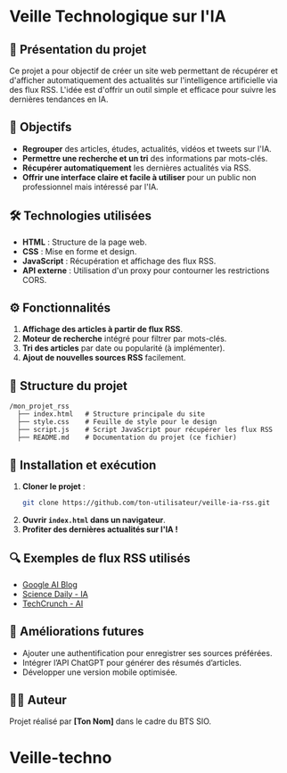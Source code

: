 # Veille Technologique sur l'IA

## 📌 Présentation du projet
Ce projet a pour objectif de créer un site web permettant de récupérer et d'afficher automatiquement des actualités sur l'intelligence artificielle via des flux RSS. L'idée est d'offrir un outil simple et efficace pour suivre les dernières tendances en IA.

## 🎯 Objectifs
- **Regrouper** des articles, études, actualités, vidéos et tweets sur l'IA.
- **Permettre une recherche et un tri** des informations par mots-clés.
- **Récupérer automatiquement** les dernières actualités via RSS.
- **Offrir une interface claire et facile à utiliser** pour un public non professionnel mais intéressé par l'IA.

## 🛠️ Technologies utilisées
- **HTML** : Structure de la page web.
- **CSS** : Mise en forme et design.
- **JavaScript** : Récupération et affichage des flux RSS.
- **API externe** : Utilisation d'un proxy pour contourner les restrictions CORS.

## ⚙️ Fonctionnalités
1. **Affichage des articles à partir de flux RSS**.
2. **Moteur de recherche** intégré pour filtrer par mots-clés.
3. **Tri des articles** par date ou popularité (à implémenter).
4. **Ajout de nouvelles sources RSS** facilement.

## 📂 Structure du projet
```
/mon_projet_rss
  ├── index.html   # Structure principale du site
  ├── style.css    # Feuille de style pour le design
  ├── script.js    # Script JavaScript pour récupérer les flux RSS
  ├── README.md    # Documentation du projet (ce fichier)
```

## 🚀 Installation et exécution
1. **Cloner le projet** :
   ```sh
   git clone https://github.com/ton-utilisateur/veille-ia-rss.git
   ```
2. **Ouvrir `index.html` dans un navigateur**.
3. **Profiter des dernières actualités sur l'IA !**

## 🔍 Exemples de flux RSS utilisés
- [Google AI Blog](https://ai.googleblog.com/feeds/posts/default?alt=rss)
- [Science Daily - IA](https://www.sciencedaily.com/rss/computers_math/artificial_intelligence.xml)
- [TechCrunch - AI](https://techcrunch.com/tag/artificial-intelligence/feed/)

## 📌 Améliorations futures
- Ajouter une authentification pour enregistrer ses sources préférées.
- Intégrer l’API ChatGPT pour générer des résumés d’articles.
- Développer une version mobile optimisée.

## 👨‍💻 Auteur
Projet réalisé par **[Ton Nom]** dans le cadre du BTS SIO.
# Veille-techno
